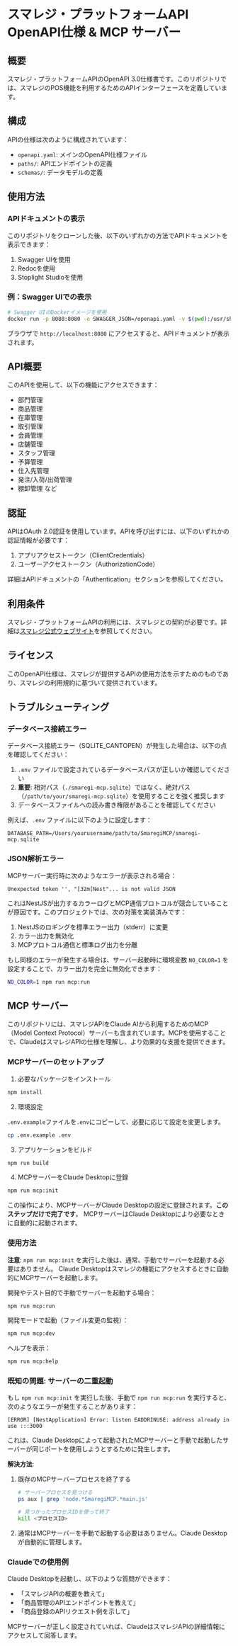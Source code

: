 # スマレジ・プラットフォームAPI OpenAPI仕様 & MCP サーバー

## 概要

スマレジ・プラットフォームAPIのOpenAPI 3.0仕様書です。このリポジトリでは、スマレジのPOS機能を利用するためのAPIインターフェースを定義しています。

## 構成

APIの仕様は次のように構成されています：

- `openapi.yaml`: メインのOpenAPI仕様ファイル
- `paths/`: APIエンドポイントの定義
- `schemas/`: データモデルの定義

## 使用方法

### APIドキュメントの表示

このリポジトリをクローンした後、以下のいずれかの方法でAPIドキュメントを表示できます：

1. Swagger UIを使用
2. Redocを使用
3. Stoplight Studioを使用

### 例：Swagger UIでの表示

```bash
# Swagger UIのDockerイメージを使用
docker run -p 8080:8080 -e SWAGGER_JSON=/openapi.yaml -v $(pwd):/usr/share/nginx/html/specs swaggerapi/swagger-ui
```

ブラウザで `http://localhost:8080` にアクセスすると、APIドキュメントが表示されます。

## API概要

このAPIを使用して、以下の機能にアクセスできます：

- 部門管理
- 商品管理
- 在庫管理
- 取引管理
- 会員管理
- 店舗管理
- スタッフ管理
- 予算管理
- 仕入先管理
- 発注/入荷/出荷管理
- 棚卸管理
など

## 認証

APIはOAuth 2.0認証を使用しています。APIを呼び出すには、以下のいずれかの認証情報が必要です：

1. アプリアクセストークン（ClientCredentials）
2. ユーザーアクセストークン（AuthorizationCode）

詳細はAPIドキュメントの「Authentication」セクションを参照してください。

## 利用条件

スマレジ・プラットフォームAPIの利用には、スマレジとの契約が必要です。詳細は[スマレジ公式ウェブサイト](https://www.smaregi.jp/)を参照してください。

## ライセンス

このOpenAPI仕様は、スマレジが提供するAPIの使用方法を示すためのものであり、スマレジの利用規約に基づいて提供されています。

## トラブルシューティング

### データベース接続エラー

データベース接続エラー（SQLITE_CANTOPEN）が発生した場合は、以下の点を確認してください：

1. `.env` ファイルで設定されているデータベースパスが正しいか確認してください
2. **重要**: 相対パス（`./smaregi-mcp.sqlite`）ではなく、絶対パス（`/path/to/your/smaregi-mcp.sqlite`）を使用することを強く推奨します
3. データベースファイルへの読み書き権限があることを確認してください

例えば、`.env` ファイルに以下のように設定します：

```
DATABASE_PATH=/Users/yourusername/path/to/SmaregiMCP/smaregi-mcp.sqlite
```

### JSON解析エラー

MCPサーバー実行時に次のようなエラーが表示される場合：

```
Unexpected token '', "[32m[Nest"... is not valid JSON
```

これはNestJSが出力するカラーログとMCP通信プロトコルが競合していることが原因です。このプロジェクトでは、次の対策を実装済みです：

1. NestJSのロギングを標準エラー出力（stderr）に変更
2. カラー出力を無効化
3. MCPプロトコル通信と標準ログ出力を分離

もし同様のエラーが発生する場合は、サーバー起動時に環境変数 `NO_COLOR=1` を設定することで、カラー出力を完全に無効化できます：

```bash
NO_COLOR=1 npm run mcp:run
```

## MCP サーバー

このリポジトリには、スマレジAPIをClaude AIから利用するためのMCP（Model Context Protocol）サーバーも含まれています。MCPを使用することで、ClaudeはスマレジAPIの仕様を理解し、より効果的な支援を提供できます。

### MCPサーバーのセットアップ

1. 必要なパッケージをインストール

```bash
npm install
```

2. 環境設定

`.env.example`ファイルを`.env`にコピーして、必要に応じて設定を変更します。

```bash
cp .env.example .env
```

3. アプリケーションをビルド

```bash
npm run build
```

4. MCPサーバーをClaude Desktopに登録

```bash
npm run mcp:init
```

この操作により、MCPサーバーがClaude Desktopの設定に登録されます。**このステップだけで完了です**。
MCPサーバーはClaude Desktopにより必要なときに自動的に起動されます。

### 使用方法

**注意**: `npm run mcp:init` を実行した後は、通常、手動でサーバーを起動する必要はありません。
Claude Desktopはスマレジの機能にアクセスするときに自動的にMCPサーバーを起動します。

開発やテスト目的で手動でサーバーを起動する場合：

```bash
npm run mcp:run
```

開発モードで起動（ファイル変更の監視）：

```bash
npm run mcp:dev
```

ヘルプを表示：

```bash
npm run mcp:help
```

### 既知の問題: サーバーの二重起動

もし `npm run mcp:init` を実行した後、手動で `npm run mcp:run` を実行すると、次のようなエラーが発生することがあります：

```
[ERROR] [NestApplication] Error: listen EADDRINUSE: address already in use :::3000
```

これは、Claude Desktopによって起動されたMCPサーバーと手動で起動したサーバーが同じポートを使用しようとするために発生します。

**解決方法**:
1. 既存のMCPサーバープロセスを終了する
   ```bash
   # サーバープロセスを見つける
   ps aux | grep 'node.*SmaregiMCP.*main.js'
   
   # 見つかったプロセスIDを使って終了
   kill <プロセスID>
   ```
2. 通常はMCPサーバーを手動で起動する必要はありません。Claude Desktopが自動的に管理します。


### Claudeでの使用例

Claude Desktopを起動し、以下のような質問ができます：

- 「スマレジAPIの概要を教えて」
- 「商品管理のAPIエンドポイントを教えて」
- 「商品登録のAPIリクエスト例を示して」

MCPサーバーが正しく設定されていれば、ClaudeはスマレジAPIの詳細情報にアクセスして回答します。

